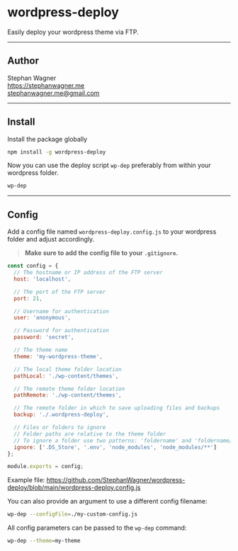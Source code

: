 # wordpress-deploy

Easily deploy your wordpress theme via FTP.

---

## Author

Stephan Wagner\
https://stephanwagner.me \
<stephanwagner.me@gmail.com>

---

## Install

Install the package globally

```bash
npm install -g wordpress-deploy
```

Now you can use the deploy script `wp-dep` preferably from within your wordpress folder.

```bash
wp-dep
```

---

## Config

Add a config file named `wordpress-deploy.config.js` to your wordpress folder and adjust accordingly.

> **Make sure to add the config file to your `.gitignore`.**

```javascript
const config = {
  // The hostname or IP address of the FTP server
  host: 'localhost',

  // The port of the FTP server
  port: 21,

  // Username for authentication
  user: 'anonymous',

  // Password for authentication
  password: 'secret',

  // The theme name
  theme: 'my-wordpress-theme',

  // The local theme folder location
  pathLocal: './wp-content/themes',

  // The remote theme folder location
  pathRemote: './wp-content/themes',

  // The remote folder in which to save uploading files and backups
  backup: './.wordpress-deploy',

  // Files or folders to ignore
  // Folder paths are relative to the theme folder
  // To ignore a folder use two patterns: 'foldername' and 'foldername/**'
  ignore: ['.DS_Store', '.env', 'node_modules', 'node_modules/**']
};

module.exports = config;
```

Example file: https://github.com/StephanWagner/wordpress-deploy/blob/main/wordpress-deploy.config.js

You can also provide an argument to use a different config filename:

```bash
wp-dep --configFile=./my-custom-config.js
```

All config parameters can be passed to the `wp-dep` command:

```bash
wp-dep --theme=my-theme
```
